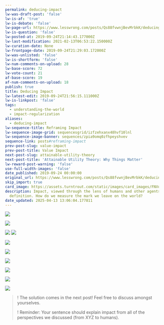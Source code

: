 ```yaml
---
permalink: deducing-impact
lw-was-draft-post: 'false'
lw-is-af: 'true'
lw-is-debate: 'false'
lw-page-url: https://www.lesswrong.com/posts/Qs88fvwnjBevMrbkK/deducing-impact
lw-is-question: 'false'
lw-posted-at: 2019-09-24T21:14:43.177000Z
lw-last-modification: 2021-02-13T06:53:22.150000Z
lw-curation-date: None
lw-frontpage-date: 2019-09-24T21:29:03.172000Z
lw-was-unlisted: 'false'
lw-is-shortform: 'false'
lw-num-comments-on-upload: 28
lw-base-score: 72
lw-vote-count: 21
af-base-score: 19
af-num-comments-on-upload: 18
publish: true
title: Deducing Impact
lw-latest-edit: 2019-09-24T21:56:15.111000Z
lw-is-linkpost: 'false'
tags:
  - understanding-the-world
  - impact-regularization
aliases:
  - deducing-impact
lw-sequence-title: Reframing Impact
lw-sequence-image-grid: sequencesgrid/izfzehxanx48hvf10lnl
lw-sequence-image-banner: sequences/zpia9omq0zfhpeyshvev
sequence-link: posts#reframing-impact
prev-post-slug: value-impact
prev-post-title: Value Impact
next-post-slug: attainable-utility-theory
next-post-title: 'Attainable Utility Theory: Why Things Matter'
lw-reward-post-warning: 'false'
use-full-width-images: 'false'
date_published: 2019-09-24 00:00:00
original_url: https://www.lesswrong.com/posts/Qs88fvwnjBevMrbkK/deducing-impact
skip_import: true
card_image: https://assets.turntrout.com/static/images/card_images/FNVolSf.png
description: Impact, viewed through the lens of humans and other agents, demands a
  definition. How do we measure the mark we leave on the world?
date_updated: 2025-04-13 13:06:04.177811
---
```






![](https://assets.turntrout.com/static/images/posts/lyRy0fS.avif)

![](https://assets.turntrout.com/static/images/posts/OIDCLpl.avif)

​![](https://assets.turntrout.com/static/images/posts/x3myqQ1.avif)
![](https://assets.turntrout.com/static/images/posts/G1UgvEf.avif)

![](https://assets.turntrout.com/static/images/posts/lCPSncS.avif )

![](https://assets.turntrout.com/static/images/posts/EZa5fmw.avif)

![](https://assets.turntrout.com/static/images/posts/UHf85nd.avif)

![](https://assets.turntrout.com/static/images/posts/EZa5fmw.avif)

![](https://assets.turntrout.com/static/images/posts/apep62R.avif)

![](https://assets.turntrout.com/static/images/posts/p278IRN.avif)

>! The solution comes in the next post! Feel free to discuss amongst yourselves.
>
>! Reminder: Your sentence should explain impact from all of the perspectives we discussed (from XYZ to humans).
